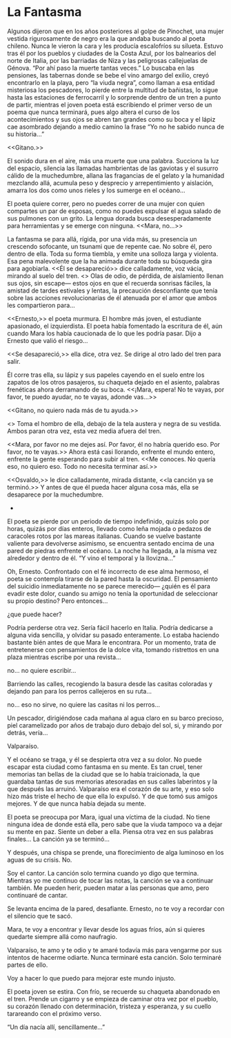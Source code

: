 # La Fantasma

Algunos dijeron que en los años posteriores al golpe de Pinochet, una mujer vestida rigurosamente de negro era la que andaba buscando al poeta chileno. Nunca le vieron la cara y les producía escalofríos su silueta. Estuvo tras él por los pueblos y ciudades de la Costa Azul, por los balnearios del norte de Italia, por las barriadas de Niza y las peligrosas callejuelas de Génova. “Por ahí paso la muerte tantas veces.” Lo buscaba en las pensiones, las tabernas donde se bebe el vino amargo del exilio, creyó encontrarlo en la playa, pero “la viuda negra”, como llaman a esa entidad misteriosa los pescadores, lo pierde entre la multitud de bañistas, lo sigue hasta las estaciones de ferrocarril y lo sorprende dentro de un tren a punto de partir, mientras el joven poeta está escribiendo el primer verso de un poema que nunca terminará, pues algo altera el curso de los acontecimientos y sus ojos se abren tan grandes como su boca y el lápiz cae asombrado dejando a medio camino la frase “Yo no he sabido nunca de su historia…”

<<Gitano.>>

El sonido dura en el aire, más una muerte que una palabra. Succiona la luz del espacio, silencia las llamadas hambrientas de las gaviotas y el susurro cálido de la muchedumbre, allana las fragancias de el gelato y la humanidad mezclando allá, acumula peso y desprecio y arrepentimiento y aislación, amarra los dos como unos rieles y los sumerge en el océano…

El poeta quiere correr, pero no puedes correr de una mujer con quien compartes un par de esposas, como no puedes expulsar el agua salado de sus pulmones con un grito. La lengua dorada busca desesperadamente para herramientas y se emerge con ninguna. <<Mara, no…>>

La fantasma se para allá, rígida, por una vida más, su presencia un crescendo sofocante, un tsunami que de repente cae. No sobre él, pero dentro de ella. Toda su forma tiembla, y emite una solloza larga y violenta. Esa pena malevolente que la ha animada durante toda su búsqueda gira para agobiarla. <<Él se desapareció>> dice calladamente, voz vácia, mirando al suelo del tren. <<Ellos lo sacaron. Descubrieron la revista clandestina. No dejaron nada.>> Olas de odio, de pérdida, de aislamiento llenan sus ojos, sin escape— estos ojos en que el recuerda sonrisas fáciles, la amistad de tardes estivales y lentas, la precaución desconfiante que tenía sobre las acciones revolucionarias de él atenuada por el amor que ambos les compartieron para…

<<Ernesto,>> el poeta murmura. El hombre más joven, el estudiante apasionado, el izquierdista. El poeta había fomentado la escritura de él, aún cuando Mara los había caucionada de lo que les podría pasar. Dijo a Ernesto que valió el riesgo…

<<Se desapareció,>> ella dice, otra vez. Se dirige al otro lado del tren para salir. 

Él corre tras ella, su lápiz y sus papeles cayendo en el suelo entre los zapatos de los otros pasajeros, su chaqueta dejado en el asiento, palabras frenéticas ahora derramando de su boca. <<¡Mara, espera! No te vayas, por favor, te puedo ayudar, no te vayas, adonde vas…>>

<<Gitano, no quiero nada más de tu ayuda.>>

<<Por favor.>> Toma el hombro de ella, debajo de la tela austera y negra de su vestida. Ambos paran otra vez, esta vez media afuera del tren.

<<Mara, por favor no me dejes así. Por favor, él no habría querido eso. Por favor, no te vayas.>> Ahora está casi llorando, enfrente el mundo entero, enfrente la gente esperando para subir al tren. <<Me conoces. No quería eso, no quiero eso. Todo no necesita terminar así.>>

<<Osvaldo,>> le dice calladamente, mirada distante, <<la canción ya se terminó.>> Y antes de que él pueda hacer alguna cosa más, ella se desaparece por la muchedumbre.

*

El poeta se pierde por un periodo de tiempo indefinido, quizás solo por horas, quizás por días enteros, llevado como leña mojada o pedazos de caracoles rotos por las mareas italianas. Cuando se vuelve bastante valiente para devolverse asimismo, se encuentra sentado encima de una pared de piedras enfrente el océano. La noche ha llegada, a la misma vez alrededor y dentro de él. “Y vino el temporal y la llovizna…”

Oh, Ernesto. Confrontado con el fé incorrecto de ese alma hermoso, el poeta se contempla tirarse de la pared hasta la oscuridad. El pensamiento del suicidio inmediatamente no se parece merecido— ¿quién es él para evadir este dolor, cuando su amigo no tenía la oportunidad de seleccionar su propio destino? Pero entonces…

¿que puede hacer?

Podría perderse otra vez. Sería fácil hacerlo en Italia. Podría dedicarse a alguna vida sencilla, y olvidar su pasado enteramente. Lo estaba haciendo bastante bién antes de que Mara le encontrara. Por un momento, trata de entretenerse con pensamientos de la dolce vita, tomando ristrettos en una plaza mientras escribe por una revista…

no… no quiere escribir…

Barriendo las calles, recogiendo la basura desde las casitas coloradas y dejando pan para los perros callejeros en su ruta…

no… eso no sirve, no quiere las casitas ni los perros…

Un pescador, dirigiéndose cada mañana al agua claro en su barco precioso, piel caramelizado por años de trabajo duro debajo del sol, si, y mirando por detrás, vería…

Valparaíso.

Y el océano se traga, y él se despierta otra vez a su dolor. No puede escapar esta ciudad como fantasma en su mente. Es tan cruel, tener memorias tan bellas de la ciudad que se lo había traicionada, la que guardaba tantas de sus memorias atesoradas en sus calles laberintos y la que después las arruinó. Valparaíso era el corazón de su arte, y eso solo hizo más triste el hecho de que ella lo expulsó. Y de que tomó sus amigos mejores. Y de que nunca había dejada su mente.

El poeta se preocupa por Mara, igual una víctima de la ciudad. No tiene ninguna idea de donde está ella, pero sabe que la viuda tampoco va a dejar su mente en paz. Siente un deber a ella. Piensa otra vez en sus palabras finales… La canción ya se terminó…

Y después, una chispa se prende, una florecimiento de alga luminoso en los aguas de su crisis. No.

Soy el cantor. La canción solo termina cuando yo digo que termina. Mientras yo me continuo de tocar las notas, la canción se va a continuar también. Me pueden herir, pueden matar a las personas que amo, pero continuaré de cantar.

Se levanta encima de la pared, desafiante. Ernesto, no te voy a recordar con el silencio que te sacó.

Mara, te voy a encontrar y llevar desde los aguas fríos, aún si quieres quedarte siempre allá como naufragio.

Valparaíso, te amo y te odio y te amaré todavía más para vengarme por sus intentos de hacerme odiarte. Nunca terminaré esta canción. Solo terminaré partes de ello. 

Voy a hacer lo que puedo para mejorar este mundo injusto.

El poeta joven se estira. Con frío, se recuerde su chaqueta abandonado en el tren. Prende un cigarro y se empieza de caminar otra vez por el pueblo, su corazón llenado con determinación, tristeza y esperanza, y su cuello tarareando con el próximo verso.

“Un día nacía allí, sencillamente…”

